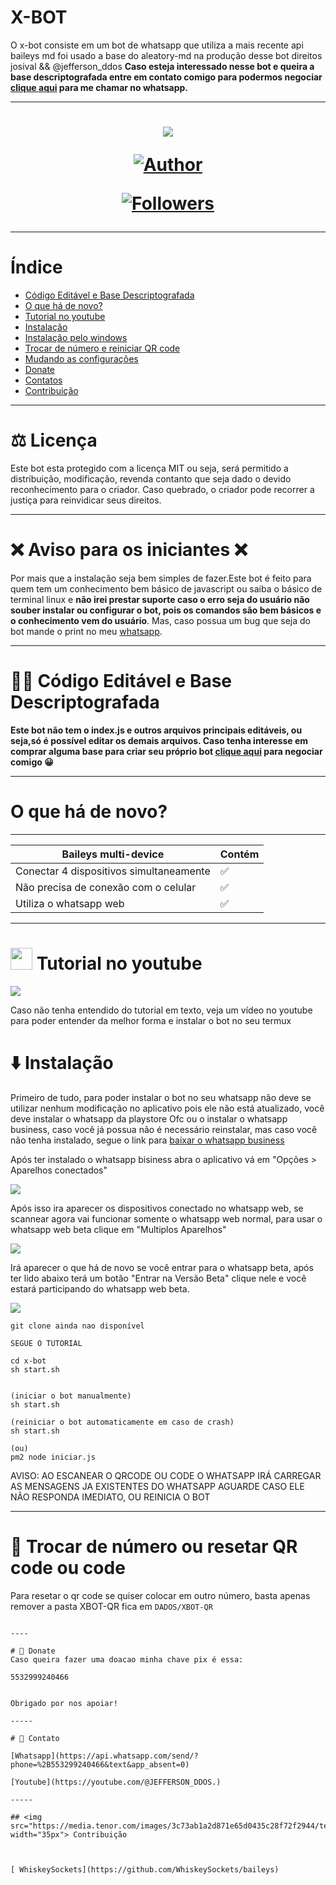# X-BOT

O x-bot consiste em um bot de whatsapp que utiliza a mais recente api baileys md foi usado a base do aleatory-md na produção desse bot direitos josival && @jefferson_ddos
<b>Caso esteja interessado nesse bot e queira a base descriptografada entre em contato comigo para podermos negociar [clique aqui](https://wa.me/553299240466) para me chamar no whatsapp.</b>

----

<h1 align="center">
    <p>
        <img src= "https://telegra.ph/file/4d251574a7d80c3b5683f.jpg">
    </p>
    <p>
        <a href="https://github.com/Jeffersonddos"><img title="Author"    src="https://img.shields.io/badge/Author-Jeffersonddos-purple.svg?style=for-the-badge&logo=github"></a>
    </p>
    <p>
        <a href="https://github.com/Jeffersonddos/followers"><img title="Followers" src="https://img.shields.io/github/followers/Jeffersonddos?color=red&style=flat-square"></a>
     
    
</h1>

----

# Índice 

- [Código Editável e Base Descriptografada](#-código-editável-e-base-descriptografada)
- [O que há de novo?](#o-que-há-de-novo)
- [Tutorial no youtube](#-tutorial-no-youtube)
- [Instalação](#%EF%B8%8F-instalação)
- [Instalação pelo windows](#%EF%B8%8F-instalação-pelo-windows)
- [Trocar de número e reiniciar QR code](#-trocar-de-número-o-resetar-qr-code)
- [Mudando as configurações](#%EF%B8%8F-mudando-as-configurações-do-bot)
- [Donate](#-donate)
- [Contatos](#-contato)
- [Contribuição](#-contribuição)
-----


# ⚖️ Licença

Este bot esta protegido com a licença MIT ou seja, será permitido a distribuição, modificação, revenda contanto que seja dado o devido reconhecimento para o criador. Caso quebrado, o criador pode recorrer a justiça para reinvidicar seus direitos.


---

# ❌ Aviso para os iniciantes ❌
Por mais que a instalação seja bem simples de fazer.Este bot é feito para quem tem um conhecimento bem básico de javascript ou saiba o básico de terminal linux e <b> não irei prestar suporte caso o erro seja do usuário não souber instalar ou configurar o bot, pois os comandos são bem básicos e o conhecimento vem do usuário</b>. Mas, caso possua um bug que seja do bot mande o print no meu [whatsapp](https://wa.me/553299240466).

----

# 👨‍💻 Código Editável e Base Descriptografada

<b>Este bot não tem o index.js e outros arquivos principais editáveis, ou seja,só é possível editar os demais arquivos. 
Caso tenha interesse em comprar alguma base para criar seu próprio bot  [clique aqui](https://wa.me/553299240466) para negociar comigo 😀 </b>

----

# O que há de novo?
---------

| Baileys multi-device | Contém |
| ------------- | ------------- |
| Conectar 4 dispositivos simultaneamente |✅|
| Não precisa de conexão com o celular |✅|
| Utiliza o whatsapp web |✅|

----

# <img src="https://cdn-icons-png.flaticon.com/512/3670/3670147.png" width="35px"> Tutorial no youtube


<a href="https://youtube.com/@JEFFERSON_DDOS.">
<img src="https://i.ytimg.com/vi/HzzPeMohgOs/maxresdefault.jpg?sqp=-oaymwEiCMQBEG5IWvKriqkDFQgBFQAAAAAYASUAAMhCPQCAokN4AQ==&rs=AOn4CLDtz-iV48Mtjs3KlEPFtgl7owRefQ">
</a>

Caso não tenha entendido do tutorial em texto, veja um vídeo no youtube para poder entender da melhor forma e instalar o bot no seu termux

# ⬇️ Instalação

Primeiro de tudo, para poder instalar o bot no seu whatsapp não deve se utilizar nenhum modificação no aplicativo pois ele não está atualizado, você deve instalar o whatsapp da playstore Ofc ou o instalar o whatsapp business, caso você já possua não é necessário reinstalar, mas caso você não tenha instalado, segue o link para [baixar o whatsapp business](https://play.google.com/store/apps/details?id=com.whatsapp.w4b)

Após ter instalado o whatsapp bisiness abra o aplicativo vá em "Opções > Aparelhos conectados"

<img src="https://i.ibb.co/BN5fjxG/Whats-App-Image-2021-10-22-at-08-27-22.jpg">

Após isso ira aparecer os dispositivos conectado no whatsapp web, se scannear agora vai funcionar somente o whatsapp web normal, para usar o whatsapp web beta clique em "Multiplos Aparelhos"

<img src="https://i.ibb.co/dts0ZxK/Whats-App-Image-2021-10-22-at-08-27-22-1.jpg">

Irá aparecer o que há de novo se você entrar para o whatsapp beta, após ter lido abaixo terá um botão "Entrar na Versão Beta" clique nele e você estará participando do whatsapp web beta.

<img src="https://i.ibb.co/xjXyWXB/Whats-App-Image-2021-10-22-at-08-27-22-2.jpg">


```
git clone ainda nao disponível

SEGUE O TUTORIAL

cd x-bot
sh start.sh


(iniciar o bot manualmente)
sh start.sh

(reiniciar o bot automaticamente em caso de crash)
sh start.sh

(ou)
pm2 node iniciar.js

```
AVISO: AO ESCANEAR O QRCODE OU CODE O WHATSAPP IRÁ CARREGAR AS MENSAGENS JA EXISTENTES DO WHATSAPP AGUARDE CASO ELE NÃO RESPONDA IMEDIATO, OU REINICIA O BOT

----

# 🔁 Trocar de número ou resetar QR code ou code

Para resetar o qr code se quiser colocar em outro número, basta apenas remover a pasta XBOT-QR fica em `DADOS/XBOT-QR` 


```

----

# 🥺 Donate
Caso queira fazer uma doacao minha chave pix é essa:

5532999240466


Obrigado por nos apoiar!

-----

# 🤝 Contato

[Whatsapp](https://api.whatsapp.com/send/?phone=%2B553299240466&text&app_absent=0)

[Youtube](https://youtube.com/@JEFFERSON_DDOS.)

-----

## <img src="https://media.tenor.com/images/3c73ab1a2d871e65d0435c28f72f2944/tenor.gif" width="35px"> Contribuição



[ WhiskeySockets](https://github.com/WhiskeySockets/baileys)

